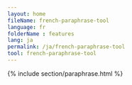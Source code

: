 ```yaml
---
layout: home
fileName: french-paraphrase-tool
language: fr
folderName : features
lang: ja
permalink: /ja/french-paraphrase-tool
tool: french-paraphrase-tool
---
```

{% include section/paraphrase.html %}